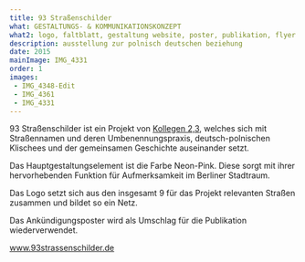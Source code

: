 ```yaml
---
title: 93 Straßenschilder
what: GESTALTUNGS- & KOMMUNIKATIONSKONZEPT
what2: logo, faltblatt, gestaltung website, poster, publikation, flyer
description: ausstellung zur polnisch deutschen beziehung
date: 2015
mainImage: IMG_4331
order: 1
images:
 - IMG_4348-Edit
 - IMG_4361
 - IMG_4331
---
```


93 Straßenschilder ist ein Projekt von [Kollegen 2,3](http://kollegenzweikommadrei.de), welches sich mit Straßennamen und deren Umbenennungspraxis, deutsch-polnischen Klischees und der gemeinsamen Geschichte auseinander setzt.

Das Hauptgestaltungselement ist die Farbe Neon-Pink. Diese sorgt mit ihrer hervorhebenden Funktion für Aufmerksamkeit im Berliner Stadtraum.

Das Logo setzt sich aus den insgesamt 9 für das Projekt relevanten Straßen zusammen und bildet so ein Netz.

Das Ankündigungsposter wird als Umschlag für die Publikation wiederverwendet.

www.93strassenschilder.de

